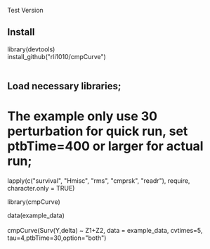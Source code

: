 Test Version<br>


## Install
library(devtools)<br>
install_github("rli1010/cmpCurve")<br><br>


## Load necessary libraries;
# The example only use 30 perturbation for quick run, set ptbTime=400 or larger for actual run;

lapply(c("survival", "Hmisc", "rms", "cmprsk", "readr"), require, character.only = TRUE) <br>


library(cmpCurve)<br>

data(example_data)<br><br>
cmpCurve(Surv(Y,delta) ~ Z1+Z2, data = example_data, cvtimes=5, tau=4,ptbTime=30,option="both")
